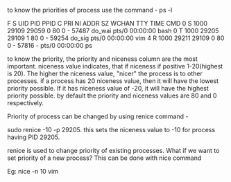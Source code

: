 
to know the priorities of process use the command - ps -l

F S   UID     PID       PPID     C PRI  NI ADDR SZ    WCHAN  TTY          TIME CMD
0 S  1000   29109   29059  0  80   0 - 57487    do_wai pts/0         00:00:00 bash
0 T  1000   29205   29109  1  80   0 - 59254     do_sig pts/0          00:00:00 vim
4 R  1000   29211   29109  0   80   0 - 57816 -      pts/0                 00:00:00 ps


to know the priority, the priority and niceness column are the most important. niceness value indicates, that if niceness if positive 1-20(highest is 20). The higher the niceness value, "nicer" the process is to other processes. if a process has 20 niceness value, then it will have the lowest priority possible. If it has niceness value of -20, it will have the highest priority possible. by default the priority and niceness values are 80 and 0 respectively. 

Priority of process can be changed by using renice command - 

sudo renice -10 -p 29205. this sets the niceness value to -10 for process having PID 29205. 

renice is used to change priority of existing processes. What if we want to set priority of a new process? This can be done with nice command 

Eg: nice -n 10 vim




